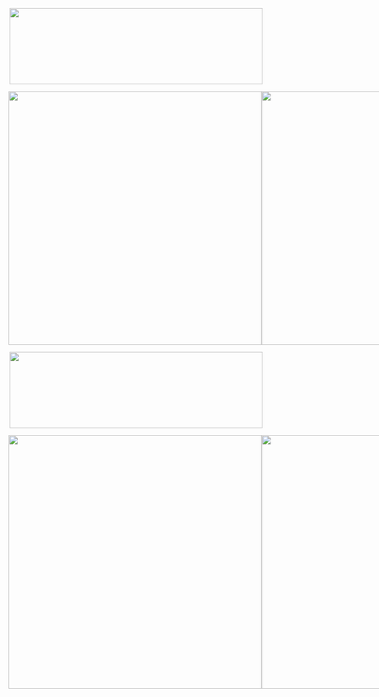 <p align="center">
  <img src="https://media.discordapp.net/attachments/1371357679959670857/1371359373162578010/New_Project_84.png?ex=6822d971&is=682187f1&hm=3c7cf8f6891d2c63925e2ab066a349efa93105010b816749c928f2871df018ec&=&format=webp&quality=lossless" width = "500" height = "150">
</p>

<div style="display: flex; align-items: center;">
  <img src="https://cdn.discordapp.com/attachments/1371357679959670857/1371373807561998377/New_Project_-_2025-05-11T232939.072.png?ex=6822e6e2&is=68219562&hm=54e9eff66bac82687c5935e152c47d5b228584550e83700e3475f8509c0065c7&" style="width: 500px; height: auto; margin-center: 20px;">
  <img src="https://www.icegif.com/wp-content/uploads/2023/04/icegif-1365.gif" style="width: 500px; height: auto; margin-center: 20px">
</div>

<p align="center">
  <img src="https://media.discordapp.net/attachments/1371357679959670857/1371368086585868328/New_Project_100.png?ex=6822e18e&is=6821900e&hm=12c50ed2deecbcaeeca5d2ea024bb935dc3284db94e1f03374a29be769d7ceb9&=&format=webp&quality=lossless" width = "500" height = "150">
</p>

<div style="display: flex; align-items: center;">
  <img src="https://media.discordapp.net/attachments/1371357679959670857/1371370311504760852/New_Project_-_2025-05-11T231552.328.png?ex=6822e3a1&is=68219221&hm=809af74bb1e7780e945318b2f419136e2b1a75501a3f8911b6b2da415b66a0f3&=&format=webp&quality=lossless" style="width: 500px; height: auto; margin-center: 20px;">
  <img src="https://www.icegif.com/wp-content/uploads/2025/02/gorilla-tag-icegif-9.gif" style="width: 500px; height: auto; margin-center: 20px">
</div>

